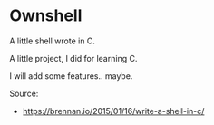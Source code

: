 # Ownshell
A little shell wrote in C.

A little project, I did for learning C.

I will add some features.. maybe.

Source: 
- https://brennan.io/2015/01/16/write-a-shell-in-c/
